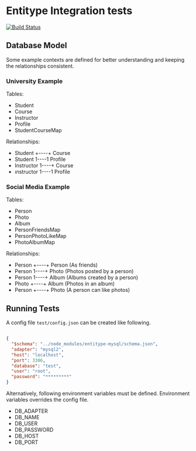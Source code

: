 # Entitype Integration tests

[![Build Status](https://travis-ci.org/KurtGokhan/entitype-integration-tests.svg?branch=master)](https://travis-ci.org/KurtGokhan/entitype-integration-tests)

## Database Model

Some example contexts are defined for better understanding and keeping the relationships consistent.

### University Example

Tables:

- Student
- Course
- Instructor
- Profile
- StudentCourseMap

Relationships:

- Student    +----+ Course
- Student    1----1 Profile
- Instructor 1----+ Course
- ınstructor 1----1 Profile

### Social Media Example

Tables:

- Person
- Photo
- Album
- PersonFriendsMap
- PersonPhotoLikeMap
- PhotoAlbumMap

Relationships:

- Person +----+ Person (As friends)
- Person 1----+ Photo  (Photos posted by a person)
- Person 1----+ Album  (Albums created by a person)
- Photo  +----+ Album  (Photos in an album)
- Person +----+ Photo  (A person can like photos)

## Running Tests

A config file `test/config.json` can be created like following.

``` json

{
  "$schema": "../node_modules/entitype-mysql/schema.json",
  "adapter": "mysql2",
  "host": "localhost",
  "port": 3306,
  "database": "test",
  "user": "root",
  "password": "*********"
}

```

Alternatively, following environment variables must be defined. Environment variables overrides the config file.

- DB_ADAPTER
- DB_NAME
- DB_USER
- DB_PASSWORD
- DB_HOST
- DB_PORT
